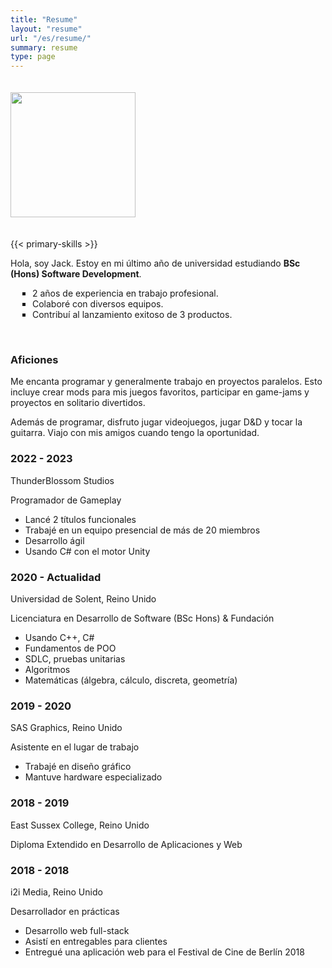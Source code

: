 ```yaml
---
title: "Resume"
layout: "resume"
url: "/es/resume/"
summary: resume
type: page
---
```

<div class="resume-item">
<img class="resume-img" src="/profile.webp" style="width:200px;height:200px; margin-bottom: 20px;margin-top: 20px;">

{{< primary-skills >}}

<p>Hola, soy Jack. Estoy en mi último año de universidad estudiando <b>BSc (Hons) Software Development</b>.</p>
<ul style="padding-left: 35px; list-style: square;">
    <li>2 años de experiencia en trabajo profesional.</li>
    <li>Colaboré con diversos equipos.</li>
    <li>Contribuí al lanzamiento exitoso de 3 productos.</li>
</ul>

<br>
<p>
<h3>Aficiones</h3>

Me encanta programar y generalmente trabajo en proyectos paralelos. Esto incluye crear mods para mis juegos favoritos, participar en game-jams y proyectos en solitario divertidos.

Además de programar, disfruto jugar videojuegos, jugar D&D y tocar la guitarra. Viajo con mis amigos cuando tengo la oportunidad.</p>
</div>

<div class="resume-item">
    <div class="timeline">
        <div class="entry-timeline">
            <div class="title">
                <h3>2022 - 2023</h3>
                <p>ThunderBlossom Studios</p>
            </div>
            <div class="body">
                <p>Programador de Gameplay</p>
                <ul>
                    <li>Lancé 2 títulos funcionales</li>
                    <li>Trabajé en un equipo presencial de más de 20 miembros</li>
                    <li>Desarrollo ágil</li>
                    <li>Usando C# con el motor Unity</li>
                </ul>
            </div>
        </div>
        <div class="entry-timeline">
            <div class="title">
                <h3>2020 - Actualidad</h3>
                <p>Universidad de Solent, Reino Unido</p>
            </div>
            <div class="body">
                <p><i class="fa fa-graduation-cap"></i> Licenciatura en Desarrollo de Software (BSc Hons) & Fundación</p>
                <ul>
                    <li>Usando C++, C#</li>
                    <li>Fundamentos de POO</li>
                    <li>SDLC, pruebas unitarias</li>
                    <li>Algoritmos</li>
                    <li>Matemáticas (álgebra, cálculo, discreta, geometría)</li>
                </ul>
            </div>
        </div>
        <div class="entry-timeline">
            <div class="title">
                <h3>2019 - 2020</h3>
                <p>SAS Graphics, Reino Unido</p>
            </div>
            <div class="body">
                <p>Asistente en el lugar de trabajo</p>
                <ul>
                    <li>Trabajé en diseño gráfico</li>
                    <li>Mantuve hardware especializado</li>
                </ul>
            </div>
        </div>
        <div class="entry-timeline">
            <div class="title">
                <h3>2018 - 2019</h3>
                <p>East Sussex College, Reino Unido</p>
            </div>
            <div class="body">
                <p><i class="fa fa-graduation-cap"></i> Diploma Extendido en Desarrollo de Aplicaciones y Web</p>
            </div>
        </div>
        <div class="entry-timeline">
            <div class="title">
                <h3>2018 - 2018</h3>
                <p>i2i Media, Reino Unido</p>
            </div>
            <div class="body">
                <p>Desarrollador en prácticas</p>
                <ul>
                    <li>Desarrollo web full-stack</li>
                    <li>Asistí en entregables para clientes</li>
                    <li>Entregué una aplicación web para el Festival de Cine de Berlín 2018</li>
                </ul>
            </div>
        </div>
    </div>
</div>



